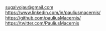 sugalvojau@gmail.com  
https://www.linkedin.com/in/pauliusmacernis/  
https://github.com/pauliusMacernis/  
https://twitter.com/PauliusMacernis  
